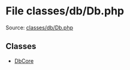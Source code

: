 File classes/db/Db.php
=========

Source: [classes/db/Db.php](https://github.com/PrestaShop/PrestaShop/blob/1.6.0.13/classes/db/Db.php)


Classes
-------

* [DbCore](class.DbCore.md)

